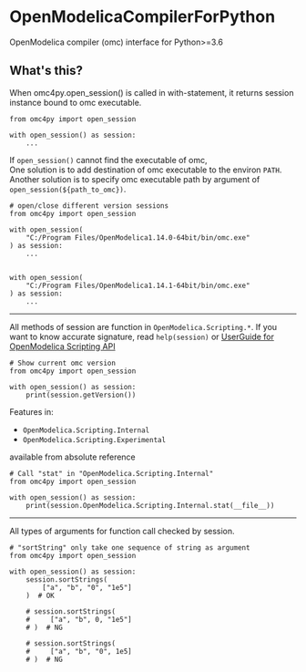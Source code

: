 # OpenModelicaCompilerForPython
OpenModelica compiler (omc) interface for Python>=3.6

## What's this?

When omc4py.open_session() is called in with-statement, it returns session instance bound to omc executable.
```python3
from omc4py import open_session

with open_session() as session:
    ...
```

If `open_session()` cannot find the executable of omc,  
One solution is to add destination of omc executable to the environ `PATH`.  
Another solution is to specify omc executable path by argument of `open_session(${path_to_omc})`.

```
# open/close different version sessions
from omc4py import open_session

with open_session(
    "C:/Program Files/OpenModelica1.14.0-64bit/bin/omc.exe"
) as session:
    ...


with open_session(
    "C:/Program Files/OpenModelica1.14.1-64bit/bin/omc.exe"
) as session:
    ...
```

- - -

All methods of session are function in `OpenModelica.Scripting.*`. If you want to know accurate signature, read `help(session)` or [UserGuide for OpenModelica Scripting API](https://www.openmodelica.org/doc/OpenModelicaUsersGuide/latest/scripting_api.html)

```python3
# Show current omc version
from omc4py import open_session

with open_session() as session:
    print(session.getVersion())
```

Features in:

- `OpenModelica.Scripting.Internal`
- `OpenModelica.Scripting.Experimental`

available from absolute reference

```python3
# Call "stat" in "OpenModelica.Scripting.Internal"
from omc4py import open_session

with open_session() as session:
    print(session.OpenModelica.Scripting.Internal.stat(__file__))
```

- - -

All types of arguments for function call checked by session.
```python3
# "sortString" only take one sequence of string as argument
from omc4py import open_session

with open_session() as session:
    session.sortStrings(
        ["a", "b", "0", "1e5"]
    )  # OK

    # session.sortStrings(
    #     ["a", "b", 0, "1e5"]
    # )  # NG

    # session.sortStrings(
    #     ["a", "b", "0", 1e5]
    # )  # NG
```
